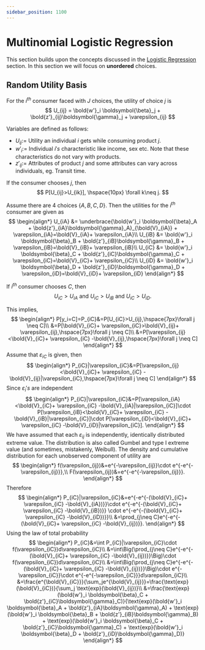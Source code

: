 ```yaml
---
sidebar_position: 1100
---
```

# Multinomial Logistic Regression

This section builds upon the concepts discussed in the [Logistic Regression](https://macropy.com/Notebooks_Courses/docs/ecotrix/LR) section. In this section we will focus on **unordered** choices.

## Random Utility Basis

For the $i^{th}$ consumer faced with $J$ choices, the utility of choice $j$ is
$$
U_{ij} = \bold{w'}_i \boldsymbol{\beta}_j + \bold{z'}_{ij}\boldsymbol{\gamma}_j + \varepsilon_{ij}
$$


Variables are defined as follows:
* $U_{ij}:=$ Utility an individual $i$ gets while consuming product $j$.
* $w'_i:=$ Individual $i's$ characteristic like income, sex etc. Note that these characteristics do not vary with products.
* $z'_{ij}:=$ Attributes of product $j$ and some attributes can vary across individuals, eg. Transit time.

If the consumer chooses $j$, then
$$
P[U_{ij}>U_{ik}], \hspace{10px} \forall k\neq j.
$$

Assume there are 4 choices $\{A,B,C,D\}$. Then the utilities for the $i^{th}$ consumer are given as
$$
\begin{align*}
U_{iA} &= \underbrace{\bold{w'}_i \boldsymbol{\beta}_A + \bold{z'}_{iA}\boldsymbol{\gamma}_A}_{\bold{V}_{iA}} + \varepsilon_{iA}=\bold{V}_{iA}+ \varepsilon_{iA}\\
U_{iB} &= \bold{w'}_i \boldsymbol{\beta}_B + \bold{z'}_{iB}\boldsymbol{\gamma}_B + \varepsilon_{iB}=\bold{V}_{iB}+ \varepsilon_{iB}\\
U_{iC} &= \bold{w'}_i \boldsymbol{\beta}_C + \bold{z'}_{iC}\boldsymbol{\gamma}_C + \varepsilon_{iC}=\bold{V}_{iC}+ \varepsilon_{iC}\\
U_{iD} &= \bold{w'}_i \boldsymbol{\beta}_D + \bold{z'}_{iD}\boldsymbol{\gamma}_D + \varepsilon_{iD}=\bold{V}_{iD}+ \varepsilon_{iD}
\end{align*}
$$

If $i^{th}$ consumer chooses $C$, then
$$
U_{iC}>U_{iA} \text{ and } U_{iC}>U_{iB} \text{ and } U_{iC}>U_{iD}.
$$

This implies,
$$
\begin{align*}
    P[y_i=C]=P_{iC}&=P[U_{iC}>U_{ij},\hspace{7px}\forall j \neq C]\\
    &=P[\bold{V}_{iC}+ \varepsilon_{iC}>\bold{V}_{ij}+ \varepsilon_{ij},\hspace{7px}\forall j \neq C]\\
    &=P[\varepsilon_{ij}<\bold{V}_{iC}+ \varepsilon_{iC} -\bold{V}_{ij},\hspace{7px}\forall j \neq C]
\end{align*}
$$
Assume that $\varepsilon_{iC}$ is given, then
$$
\begin{align*}
    P_{iC}|\varepsilon_{iC}&=P[\varepsilon_{ij}<\bold{V}_{iC}+ \varepsilon_{iC} -\bold{V}_{ij}|\varepsilon_{iC},\hspace{7px}\forall j \neq C]
\end{align*}
$$
Since $\varepsilon_{i}'s$ are independent
$$
\begin{align*}
    P_{iC}|\varepsilon_{iC}&=P[\varepsilon_{iA}<\bold{V}_{iC}+ \varepsilon_{iC} -\bold{V}_{iA}|\varepsilon_{iC}]\cdot P[\varepsilon_{iB}<\bold{V}_{iC}+ \varepsilon_{iC} -\bold{V}_{iB}|\varepsilon_{iC}]\cdot P[\varepsilon_{iD}<\bold{V}_{iC}+ \varepsilon_{iC} -\bold{V}_{iD}|\varepsilon_{iC}].
\end{align*}
$$
We have assumed that each $\varepsilon_{ij}$ is independently, identically distributed extreme value. The distribution is also called Gumbel and type I extreme value (and sometimes, mistakenly, Weibull). The density and cumulative distribution for each unobserved component of utility are
$$
\begin{align*}
f(\varepsilon_{ij})&=e^{-\varepsilon_{ij}}\cdot e^{-e^{-\varepsilon_{ij}}},\\
F(\varepsilon_{ij})&=e^{-e^{-\varepsilon_{ij}}}.
\end{align*}
$$
Therefore
$$
\begin{align*}
    P_{iC}|\varepsilon_{iC}&=e^{-e^{-(\bold{V}_{iC}+ \varepsilon_{iC} -\bold{V}_{iA})}}\cdot e^{-e^{-(\bold{V}_{iC}+ \varepsilon_{iC} -\bold{V}_{iB})}} \cdot e^{-e^{-(\bold{V}_{iC}+ \varepsilon_{iC} -\bold{V}_{iD})}}\\
    &=\prod_{j\neq C}e^{-e^{-(\bold{V}_{iC}+ \varepsilon_{iC} -\bold{V}_{ij})}}.
\end{align*}
$$
Using the law of total probability
$$
\begin{align*}
    P_{iC}&=\int P_{iC}|\varepsilon_{iC}\cdot f(\varepsilon_{iC})d\varepsilon_{iC}\\
    &=\int\Big(\prod_{j\neq C}e^{-e^{-(\bold{V}_{iC}+ \varepsilon_{iC} -\bold{V}_{ij})}}\Big)\cdot f(\varepsilon_{iC})d\varepsilon_{iC}\\
    &=\int\Big(\prod_{j\neq C}e^{-e^{-(\bold{V}_{iC}+ \varepsilon_{iC} -\bold{V}_{ij})}}\Big)\cdot e^{-\varepsilon_{iC}}\cdot e^{-e^{-\varepsilon_{iC}}}d\varepsilon_{iC}\\
    &=\frac{e^{\bold{V}_{iC}}}{\sum_je^{\bold{V}_{ij}}}=\frac{\text{exp}(\bold{V}_{iC})}{\sum_j \text{exp}(\bold{V}_{ij})}\\
    &=\frac{\text{exp}(\bold{w'}_i \boldsymbol{\beta}_C + \bold{z'}_{iC}\boldsymbol{\gamma}_C)}{\text{exp}(\bold{w'}_i \boldsymbol{\beta}_A + \bold{z'}_{iA}\boldsymbol{\gamma}_A) + \text{exp}(\bold{w'}_i \boldsymbol{\beta}_B + \bold{z'}_{iB}\boldsymbol{\gamma}_B) + \text{exp}(\bold{w'}_i \boldsymbol{\beta}_C + \bold{z'}_{iC}\boldsymbol{\gamma}_C) + \text{exp}(\bold{w'}_i \boldsymbol{\beta}_D + \bold{z'}_{iD}\boldsymbol{\gamma}_D)}
\end{align*}
$$
